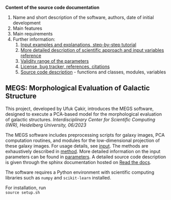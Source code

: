 **Content of the source code documentation**  

1. Name and short description of the software, authors, date of initial development
1. Main features
1. Main requirements
1. Further information:
    1. [Input examples and explanations, step-by-step tutorial](doc/input.md)
    1. [More detailed description of scientific approach and input variables reference](doc/method.md)
    1. [Validity range of the parameters](doc/parameters.md)
    1. [License, bug tracker, references, citations](doc/further.md)
    1. [Source code description](doc/sphinxdoc.md) - functions and classes, modules, variables

## MEGS: Morphological Evaluation of Galactic Structure 

This project, developed by Ufuk Çakir, introduces the MEGS software, designed to execute a PCA-based model for the morphological evaluation of galactic structures.
*Interdisciplinary Center for Scientific Computing (IWR), Heidelberg University, 06/2023*

The MEGS software includes preprocessing scripts for galaxy images, PCA computation routines, and modules for the low-dimensional projection of these galaxy images. For usage details, see [input](doc/input.md). The methods are exhaustively described in [method](doc/method.md). More detailed information on the input parameters can be found in [parameters](doc/parameters.md). A detailed source code description is given through the sphinx documentation hosted on [Read the docs](https://megs.readthedocs.io/en/latest/).

The software requires a Python environment with scientific computing libraries such as `numpy` and `scikit-learn` installed.

For installation, run  
`source setup.sh`
